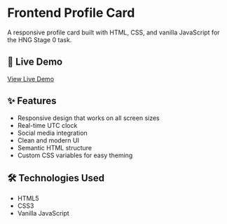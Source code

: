 # Frontend Profile Card

A responsive profile card built with HTML, CSS, and vanilla JavaScript for the HNG Stage 0 task.

## 🚀 Live Demo

[View Live Demo](your-deployed-url-here)

## ✨ Features

- Responsive design that works on all screen sizes
- Real-time UTC clock
- Social media integration
- Clean and modern UI
- Semantic HTML structure
- Custom CSS variables for easy theming

## 🛠️ Technologies Used

- HTML5
- CSS3
- Vanilla JavaScript
